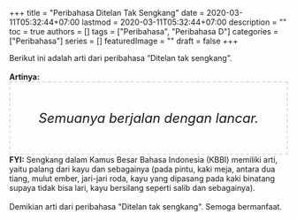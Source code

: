 +++
title = "Peribahasa Ditelan Tak Sengkang"
date = 2020-03-11T05:32:44+07:00
lastmod = 2020-03-11T05:32:44+07:00
description = ""
toc = true
authors = []
tags = ["Peribahasa", "Peribahasa D"]
categories = ["Peribahasa"]
series = []
featuredImage = ""
draft = false
+++

<div dir="ltr" style="text-align: left;" trbidi="on"><div style="text-align: justify;">Berikut ini adalah arti dari peribahasa “Ditelan tak sengkang”.</div><br /><div style="text-align: justify;"><b>Artinya:</b></div><div style="border: 2px dashed #ddd; font-size: 24px; height: auto; margin: 0 auto; padding: 50px; text-align: center; width: auto;"><i>Semuanya berjalan dengan lancar.</i></div><b>FYI:</b> Sengkang dalam Kamus Besar Bahasa Indonesia (KBBI) memiliki arti, yaitu palang dari kayu dan sebagainya (pada pintu, kaki meja, antara dua tiang, mulut ember, jari-jari roda, kayu yang dipasang pada kaki binatang supaya tidak bisa lari, kayu bersilang seperti salib dan sebagainya).<br /><br /><div style="text-align: justify;">Demikian arti dari peribahasa "Ditelan tak sengkang". Semoga bermanfaat.</div></div>
